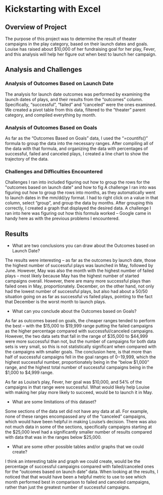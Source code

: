 # Kickstarting with Excel

## Overview of Project

The purpose of this project was to determine the result of theater campaigns in the play category, based on their launch dates and goals. Louise has raised about $10,000 of her fundraising goal for her play, Fever, and this analysis will help her figure out when best to launch her campaign.

## Analysis and Challenges

### Analysis of Outcomes Based on Launch Date
The analysis for launch date outcomes was performed by examining the launch dates of plays, and their results from the “outcomes” column. Specifically, “successful”, “failed” and “canceled” were the ones examined. We created a pivot table from this data, filtered to the “theater” parent category, and compiled everything by month. 
	
### Analysis of Outcomes Based on Goals
As far as the “Outcomes Based on Goals” data, I used the “=countifs()” formula to group the data into the necessary ranges. After compiling all of the data with that formula, and organizing the data with percentages of successful, failed and canceled plays, I created a line chart to show the trajectory of the data.

### Challenges and Difficulties Encountered
Challenges I ran into included figuring out how to group the rows for the "outcomes based on launch date" and how to fig
A challenge I ran into was figuring out how to group the rows into months, as they automatically went to launch dates in the mm/dd/yy format. I had to right click on a value in that column, select “group”, and group the data by months. After grouping this correctly, I created a graph that displayed the desired data. 
A challenge I ran into here was figuring out how this formula worked – Google came in handy here as with the previous problems I encountered.

## Results 

- What are two conclusions you can draw about the Outcomes based on Launch Date?

The results were interesting – as far as the outcomes by launch date, those the highest number of successful plays was launched in May, followed by June. However, May was also the month with the highest number of failed plays – most likely because May has the highest number of started campaigns overall. However, there are many more successful plays than failed ones in May, proportionately. December, on the other hand, not only had the lowest number of successful plays, but also had about a 50/50 situation going on as far as successful vs failed plays, pointing to the fact that December is the worst month to launch plays.

- What can you conclude about the Outcomes based on Goals?

As far as outcomes based on goals, the cheaper ranges tended to perform the best – with the $15,000 to $19,999 range putting the failed campaigns as the higher percentage compared with successful/canceled campaigns. However, the two data sets that fall in the range of $35,000 to $44,999 were more successful than not, but the number of campaigns for both data sets is very small, so this is not statistically significant when compared with the campaigns with smaller goals. The conclusion here, is that more than half of successful campaigns fell in the goal ranges of $0-$19,999, which the highest successful number, proportionately being in the “below $1,000” range, and the highest total number of successful campaigns being in the $1,000 to $4,999 range. 

As far as Louise’s play, Fever, her goal was $10,000, and 54% of the campaigns in that range were successful. What would likely help Louise with making her play more likely to succeed, would be to launch it in May. 

- What are some limitations of this dataset?

Some sections of the data set did not have any data at all. For example, none of these ranges encompassed any of the “canceled” campaigns, which would have been helpful in making Louise’s decision. There was also not much data in some of the sections, specifically campaigns starting at the $25,000 level had a significantly smaller number of results compared with data that was in the ranges below $25,000.

-	What are some other possible tables and/or graphs that we could create?

I think an interesting table and graph we could create, would be the percentage of successful campaigns compared with failed/canceled ones for the “outcomes based on launch date” data. When looking at the results, I noticed that that would have been a helpful metric to use to see which month performed best in comparison to failed and canceled campaigns, rather than just the greatest number of successful campaigns.

